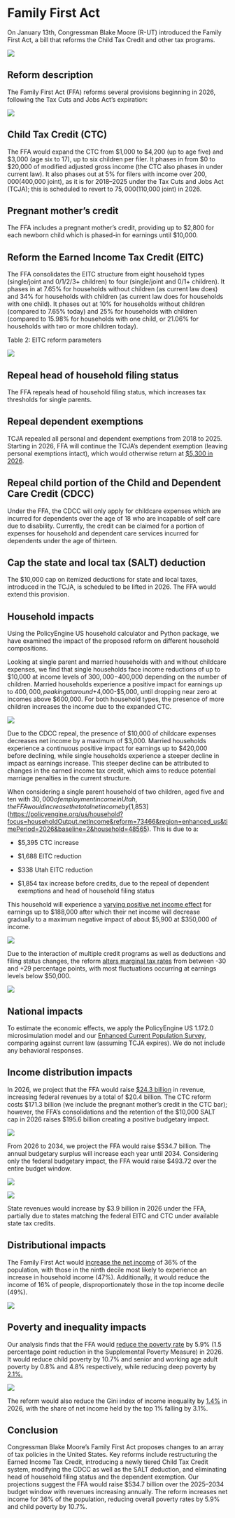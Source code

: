 # Family First Act

On January 13th, Congressman Blake Moore (R-UT) introduced the Family First Act, a bill that reforms the Child Tax Credit and other tax programs.

![](https://cdn-images-1.medium.com/max/2400/0*saoZGSjWAvXL81ys.jpg)

## Reform description

The Family First Act (FFA) reforms several provisions beginning in 2026, following the Tax Cuts and Jobs Act’s expiration:

![](https://cdn-images-1.medium.com/max/2236/1*LhW-I6WQIaQsnqgVll5-xw.png)

## Child Tax Credit (CTC)

The FFA would expand the CTC from $1,000 to $4,200 (up to age five) and $3,000 (age six to 17), up to six children per filer. It phases in from $0 to $20,000 of modified adjusted gross income (the CTC also phases in under current law). It also phases out at 5% for filers with income over $200,000 ($400,000 joint), as it is for 2018–2025 under the Tax Cuts and Jobs Act (TCJA); this is scheduled to revert to $75,000 ($110,000 joint) in 2026.

## Pregnant mother’s credit

The FFA includes a pregnant mother’s credit, providing up to $2,800 for each newborn child which is phased-in for earnings until $10,000.

## Reform the Earned Income Tax Credit (EITC)

The FFA consolidates the EITC structure from eight household types (single/joint and 0/1/2/3+ children) to four (single/joint and 0/1+ children). It phases in at 7.65% for households without children (as current law does) and 34% for households with children (as current law does for households with one child). It phases out at 10% for households without children (compared to 7.65% today) and 25% for households with children (compared to 15.98% for households with one child, or 21.06% for households with two or more children today).

Table 2: EITC reform parameters

![](https://cdn-images-1.medium.com/max/3008/1*8GKkbgodYVZspHO6a-Fo3A.png)

## Repeal head of household filing status

The FFA repeals head of household filing status, which increases tax thresholds for single parents.

## Repeal dependent exemptions

TCJA repealed all personal and dependent exemptions from 2018 to 2025. Starting in 2026, FFA will continue the TCJA’s dependent exemption (leaving personal exemptions intact), which would otherwise return at [$5,300 in 2026](https://www.law.cornell.edu/uscode/text/26/151#d_5_A).

## Repeal child portion of the Child and Dependent Care Credit (CDCC)

Under the FFA, the CDCC will only apply for childcare expenses which are incurred for dependents over the age of 18 who are incapable of self care due to disability. Currently, the credit can be claimed for a portion of expenses for household and dependent care services incurred for dependents under the age of thirteen.

## Cap the state and local tax (SALT) deduction

The $10,000 cap on itemized deductions for state and local taxes, introduced in the TCJA, is scheduled to be lifted in 2026. The FFA would extend this provision.

## Household impacts

Using the PolicyEngine US household calculator and Python package, we have examined the impact of the proposed reform on different household compositions.

Looking at single parent and married households with and without childcare expenses, we find that single households face income reductions of up to $10,000 at income levels of $300,000-$400,000 depending on the number of children. Married households experience a positive impact for earnings up to $400,000, peaking at around +$4,000-$5,000, until dropping near zero at incomes above $600,000. For both household types, the presence of more children increases the income due to the expanded CTC.

![](https://cdn-images-1.medium.com/max/2656/0*lKs_ij6_V1sEyJdU)

Due to the CDCC repeal, the presence of $10,000 of childcare expenses decreases net income by a maximum of $3,000. Married households experience a continuous positive impact for earnings up to $420,000 before declining, while single households experience a steeper decline in impact as earnings increase. This steeper decline can be attributed to changes in the earned income tax credit, which aims to reduce potential marriage penalties in the current structure.

When considering a single parent household of two children, aged five and ten with $30,000 of employment income in Utah, the FFA would increase the total net income by [$1,853](https://policyengine.org/us/household?focus=householdOutput.netIncome&reform=73466&region=enhanced_us&timePeriod=2026&baseline=2&household=48565). This is due to a:

- $5,395 CTC increase

- $1,688 EITC reduction

- $338 Utah EITC reduction

- $1,854 tax increase before credits, due to the repeal of dependent exemptions and head of household filing status

This household will experience a [varying positive net income effect](https://policyengine.org/us/household?focus=householdOutput.earnings&reform=73466&region=enhanced_us&timePeriod=2026&baseline=2&household=48565) for earnings up to $188,000 after which their net income will decrease gradually to a maximum negative impact of about $5,900 at $350,000 of income.

![](https://cdn-images-1.medium.com/max/3200/0*x8MiEDhoh0QJu5gI)

Due to the interaction of multiple credit programs as well as deductions and filing status changes, the reform [alters marginal tax rates](https://policyengine.org/us/household?focus=householdOutput.mtr&reform=73466&region=enhanced_us&timePeriod=2026&baseline=2&household=48792) from between -30 and +29 percentage points, with most fluctuations occurring at earnings levels below $50,000.

![](https://cdn-images-1.medium.com/max/3200/0*karwlvhwpukVHknG)

## National impacts

To estimate the economic effects, we apply the PolicyEngine US 1.172.0 microsimulation model and our [Enhanced Current Population Survey](https://policyengine.org/us/research/enhanced-cps-beta), comparing against current law (assuming TCJA expires). We do not include any behavioral responses.

## Income distribution impacts

In 2026, we project that the FFA would raise [$24.3 billion](https://policyengine.org/us/policy?focus=policyOutput.policyBreakdown&reform=73465&region=enhanced_us&timePeriod=2026&baseline=2) in revenue, increasing federal revenues by a total of $20.4 billion. The CTC reform costs $171.3 billion (we include the pregnant mother’s credit in the CTC bar); however, the FFA’s consolidations and the retention of the $10,000 SALT cap in 2026 raises $195.6 billion creating a positive budgetary impact.

![](https://cdn-images-1.medium.com/max/2648/0*xLHsQ1vndE71mOCv)

From 2026 to 2034, we project the FFA would raise $534.7 billion. The annual budgetary surplus will increase each year until 2034. Considering only the federal budgetary impact, the FFA would raise $493.72 over the entire budget window.

![](https://cdn-images-1.medium.com/max/5028/1*0gzNJjwZm96oFVFpGBpzfg.png)

![](https://cdn-images-1.medium.com/max/2640/0*mwlUL3jthCnKvis8)

State revenues would increase by $3.9 billion in 2026 under the FFA, partially due to states matching the federal EITC and CTC under available state tax credits.

## Distributional impacts

The Family First Act would [increase the net income](https://policyengine.org/us/policy?focus=policyOutput.winnersAndLosers.incomeDecile&reform=73466&region=enhanced_us&timePeriod=2026&baseline=2) of 36% of the population, with those in the ninth decile most likely to experience an increase in household income (47%). Additionally, it would reduce the income of 16% of people, disproportionately those in the top income decile (49%).

![](https://cdn-images-1.medium.com/max/3200/0*f-gK9uscrzd-5170)

## Poverty and inequality impacts

Our analysis finds that the FFA would [reduce the poverty rate](https://policyengine.org/us/policy?focus=policyOutput.povertyImpact.regular.byAge&reform=73466&region=enhanced_us&timePeriod=2026&baseline=2) by 5.9% (1.5 percentage point reduction in the Supplemental Poverty Measure) in 2026. It would reduce child poverty by 10.7% and senior and working age adult poverty by 0.8% and 4.8% respectively, while reducing deep poverty by [2.1%.](https://policyengine.org/us/policy?focus=policyOutput.povertyImpact.deep.byAge&reform=73466&region=enhanced_us&timePeriod=2026&baseline=2)

![](https://cdn-images-1.medium.com/max/3200/0*Xp698QhswZMUp5u6)

The reform would also reduce the Gini index of income inequality by [1.4%](https://policyengine.org/us/policy?focus=policyOutput.inequalityImpact&reform=73466&region=enhanced_us&timePeriod=2026&baseline=2) in 2026, with the share of net income held by the top 1% falling by 3.1%.

## Conclusion

Congressman Blake Moore’s Family First Act proposes changes to an array of tax policies in the United States. Key reforms include restructuring the Earned Income Tax Credit, introducing a newly tiered Child Tax Credit system, modifying the CDCC as well as the SALT deduction, and eliminating head of household filing status and the dependent exemption. Our projections suggest the FFA would raise $534.7 billion over the 2025–2034 budget window with revenues increasing annually. The reform increases net income for 36% of the population, reducing overall poverty rates by 5.9% and child poverty by 10.7%.

